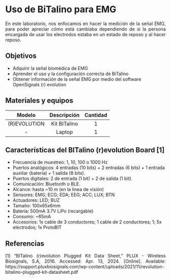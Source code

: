 # Uso de BiTalino para EMG
<p align="justify">
En este laboratorio, nos enfocamos en hacer la medición de la señal EMG, para poder apreciar cómo está cambiaba dependiendo de si la persona encargada de usar los electrodos estaba en un estado de reposo y al hacer reposo.
</p>

## Objetivos 
- Adquirir la señal biomédica de EMG
- Aprender el uso y la configuración correcta de BiTalino
- Obtener información de la señal EMG por medio del software OpenSignals (r) evolution

## Materiales y equipos
|     Modelo       |                  Descripción                  |   Cantidad    |
|  :-------------: |:--------------------------------------------: |:-------------:|
| (R)EVOLUTION     | Kit BITalino                                  | 1             |
| -                | Laptop                                        | 1             |

## Características del BITalino (r)evolution Board [1]

- Frecuencia de muestreo: 1, 10, 100 o 1000 Hz
- Puertos analógicos: 4 entradas (10 bits) + 2 entradas (6 bits) + 1 entrada auxiliar (batería) + 1 
salida (8 bits).
- Puertos digitales: 2 de entrada (1 bit) + 2 de salida (1 bit).
- Comunicación: Bluetooth o BLE.
- Alcance: hasta ~10 m (en la línea de visión)
- Sensores: EMG; ECG; EDA; EEG; ACC; LUX; BTN
- Actuadores: LED; BUZ
- Tamaño: 100x65x6mm
- Batería: 500mA 3.7V LiPo (recargable)
- Consumo: ~65mA
- Accesorios: 1x cable de 3 conductores; 1 cable de 2 conductores; 1; 5x electrodos; 1x ProtoBIT


## Referencias
<p align="justify">
[1] “BITalino (r)evolution Plugged Kit Data Sheet,” PLUX - Wireless Biosignals, S.A, 2016. Accessed: Apr. 13, 2024. [Online]. Available: https://support.pluxbiosignals.com/wp-content/uploads/2021/11/revolution-bitalino-plugged-kit-datasheet.pdf
</p>
